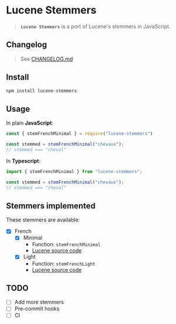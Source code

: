 # Lucene Stemmers

> **`Lucene Stemmers`** is a port of Lucene's stemmers in JavaScript.

## Changelog

> See [CHANGELOG.md](CHANGELOG.md)

## Install

```sh
npm install lucene-stemmers
```

## Usage

In plain **JavaScript**: 

```js
const { stemFrenchMinimal } = require("lucene-stemmers")

const stemmed = stemFrenchMinimal("chevaux");
// stemmed === "cheval"
```

In **Typescript**: 

```ts
import { stemFrenchMinimal } from "lucene-stemmers";

const stemmed = stemFrenchMinimal("chevaux");
// stemmed === "cheval"
```

## Stemmers implemented

These stemmers are available:

- [x] French
    - [x] Minimal
        - Function: `stemFrenchMinimal`
        - [Lucene source code](https://gitbox.apache.org/repos/asf?p=lucene.git;a=blob;f=lucene/analysis/common/src/java/org/apache/lucene/analysis/fr/FrenchMinimalStemmer.java)
    - [x] Light
        - Function: `stemFrenchLight`
        - [Lucene source code](https://gitbox.apache.org/repos/asf?p=lucene.git;a=blob;f=lucene/analysis/common/src/java/org/apache/lucene/analysis/fr/FrenchLightStemmer.java)
    
## TODO

- [ ] Add more stemmers
- [ ] Pre-commit hooks
- [ ] CI
